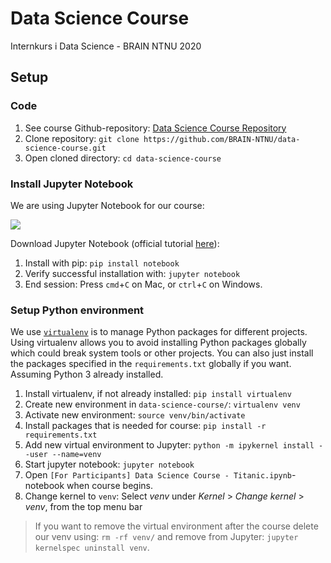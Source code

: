 # Data Science Course
Internkurs i Data Science - BRAIN NTNU 2020

## Setup

### Code

1. See course Github-repository: [Data Science Course Repository](https://github.com/BRAIN-NTNU/data-science-course)
2. Clone repository: `git clone https://github.com/BRAIN-NTNU/data-science-course.git`
3. Open cloned directory: `cd data-science-course`


### Install Jupyter Notebook

We are using Jupyter Notebook for our course:

<a href="https://jupyter.org/#:~:text=The%20Jupyter%20Notebook%20is%20an,machine%20learning%2C%20and%20much%20more."><img src="https://i.imgur.com/MmxC3mq.png"></a>

Download Jupyter Notebook (official tutorial [here](https://jupyter.org/install.html)):

1. Install with pip: `pip install notebook`
2. Verify successful installation with: `jupyter notebook`
3. End session: Press `cmd`+`C` on Mac, or `ctrl`+`C` on Windows.


### Setup Python environment

We use [`virtualenv`](https://virtualenv.pypa.io/en/latest/index.html) is to manage Python packages for different projects. 
Using virtualenv allows you to avoid installing Python packages globally which could break system tools or other projects. You can also just install the packages specified in the `requirements.txt` globally if you want. Assuming Python 3 already installed.

1. Install virtualenv, if not already installed: `pip install virtualenv`
2. Create new environment in `data-science-course/`: `virtualenv venv`
3. Activate new environment: `source venv/bin/activate`
4. Install packages that is needed for course: `pip install -r requirements.txt`
5. Add new virtual environment to Jupyter: `python -m ipykernel install --user --name=venv`
6. Start jupyter notebook: `jupyter notebook`
7. Open `[For Participants] Data Science Course - Titanic.ipynb`-notebook when course begins.
8. Change kernel to `venv`: Select *venv* under *Kernel* > *Change kernel* > *venv*, from the top menu bar


> If you want to remove the virtual environment after the course delete our venv using: `rm -rf venv/` and remove from Jupyter: `jupyter kernelspec uninstall venv`.